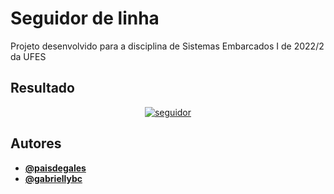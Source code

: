 ﻿# Seguidor de linha

Projeto desenvolvido para a disciplina de Sistemas Embarcados I de 2022/2 da UFES

## Resultado

<div align="center">

  [![seguidor](https://img.youtube.com/vi/Q9aWwrFgw9Q/0.jpg)](https://youtu.be/Q9aWwrFgw9Q)

</div>

## Autores

- **[@paisdegales](https://github.com/paisdegales)**
- **[@gabriellybc](https://github.com/gabriellybc)**
